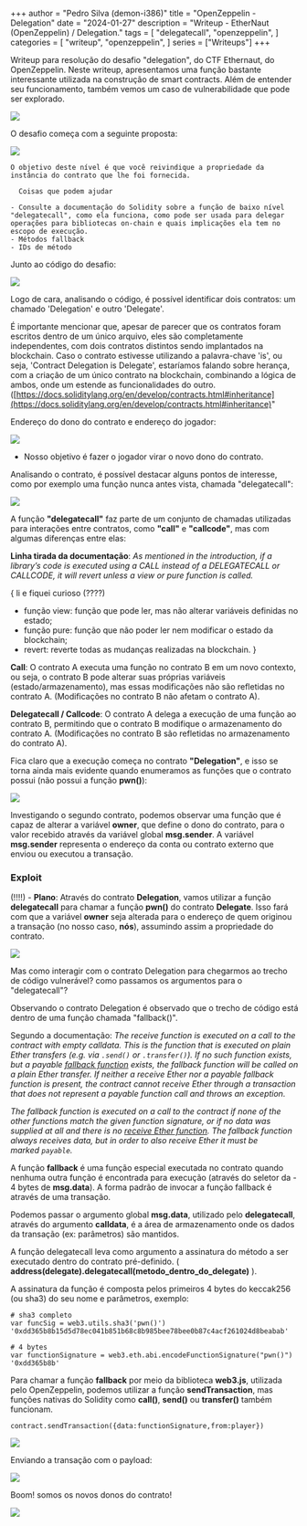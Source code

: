 +++
author = "Pedro Silva (demon-i386)"
title = "OpenZeppelin - Delegation"
date = "2024-01-27"
description = "Writeup - EtherNaut (OpenZeppelin) / Delegation."
tags = [
    "delegatecall",
    "openzeppelin",
]
categories = [
    "writeup",
    "openzeppelin",
]
series = ["Writeups"]
+++

Writeup para resolução do desafio "delegation", do CTF Ethernaut, do OpenZeppelin.
Neste writeup, apresentamos uma função bastante interessante utilizada na construção de smart contracts. Além de entender seu funcionamento, também vemos um caso de vulnerabilidade que pode ser explorado.

![](../attachment/c443f8b24547f0eac7c7ea65b2bb79ae.png)

O desafio começa com a seguinte proposta:

![](../attachment/d73f9657c81f499aaaa980e61b820dc6.png)

```
O objetivo deste nível é que você reivindique a propriedade da instância do contrato que lhe foi fornecida.

  Coisas que podem ajudar

- Consulte a documentação do Solidity sobre a função de baixo nível "delegatecall", como ela funciona, como pode ser usada para delegar operações para bibliotecas on-chain e quais implicações ela tem no escopo de execução.
- Métodos fallback
- IDs de método
```

Junto ao código do desafio:

![](../attachment/fc51c17a343f36157b73b4bfdcbad055.png)

Logo de cara, analisando o código, é possível identificar dois contratos: um chamado 'Delegation' e outro 'Delegate'.

É importante mencionar que, apesar de parecer que os contratos foram escritos dentro de um único arquivo, eles são completamente independentes, com dois contratos distintos sendo implantados na blockchain. Caso o contrato estivesse utilizando a palavra-chave 'is', ou seja, 'Contract Delegation is Delegate', estaríamos falando sobre herança, com a criação de um único contrato na blockchain, combinando a lógica de ambos, onde um estende as funcionalidades do outro. ([https://docs.soliditylang.org/en/develop/contracts.html#inheritance](https://docs.soliditylang.org/en/develop/contracts.html#inheritance)"

Endereço do dono do contrato e endereço do jogador:

![](../attachment/6e0efefec4bc89751f87c4a220e0b6ea.png)
- Nosso objetivo é fazer o jogador virar o novo dono do contrato.


Analisando o contrato, é possível destacar alguns pontos de interesse, como por exemplo uma função nunca antes vista, chamada "delegatecall":

![](../attachment/04b195151116d471013d897b4420c774.png)

A função **"delegatecall"** faz parte de um conjunto de chamadas utilizadas para interações entre contratos, como **"call"** e **"callcode"**, mas com algumas diferenças entre elas:

**Linha tirada da documentação**: _As mentioned in the introduction, if a library’s code is executed using a CALL instead of a DELEGATECALL or CALLCODE, it will revert unless a view or pure function is called._

{  li e fiquei curioso (????)
- função view: função que pode ler, mas não alterar variáveis definidas no estado;
- função pure: função que não poder ler nem modificar o estado da blockchain;
- revert: reverte todas as mudanças realizadas na blockchain.
}

**Call**: O contrato A executa uma função no contrato B em um novo contexto, ou seja, o contrato B pode alterar suas próprias variáveis (estado/armazenamento), mas essas modificações não são refletidas no contrato A. (Modificações no contrato B não afetam o contrato A).

**Delegatecall / Callcode**: O contrato A delega a execução de uma função ao contrato B, permitindo que o contrato B modifique o armazenamento do contrato A. (Modificações no contrato B são refletidas no armazenamento do contrato A).

Fica claro que a execução começa no contrato **"Delegation"**, e isso se torna ainda mais evidente quando enumeramos as funções que o contrato possui (não possui a função **pwn()**):

![](../attachment/7d14f5e796e3d95850b8aa29b1917bbc.png)

Investigando o segundo contrato, podemos observar uma função que é capaz de alterar a variável **owner**, que define o dono do contrato, para o valor recebido através da variável global **msg.sender**. A variável **msg.sender** representa o endereço da conta ou contrato externo que enviou ou executou a transação.


### Exploit

(!!!!) - **Plano**: Através do contrato **Delegation**, vamos utilizar a função **delegatecall** para chamar a função **pwn()** do contrato **Delegate**. Isso fará com que a variável **owner** seja alterada para o endereço de quem originou a transação (no nosso caso, **nós**), assumindo assim a propriedade do contrato.


![](../attachment/485f1acf182ea499aeed5b4cfe59d76c.png)

Mas como interagir com o contrato Delegation para chegarmos ao trecho de código vulnerável? como passamos os argumentos para o "delegatecall"?

Observando o contrato Delegation é observado que o trecho de código está dentro de uma função chamada "fallback()".

Segundo a documentação: *The receive function is executed on a call to the contract with empty calldata. This is the function that is executed on plain Ether transfers (e.g. via `.send()` or `.transfer()`). If no such function exists, but a payable [fallback function](https://docs.soliditylang.org/en/latest/contracts.html#fallback-function) exists, the fallback function will be called on a plain Ether transfer. If neither a receive Ether nor a payable fallback function is present, the contract cannot receive Ether through a transaction that does not represent a payable function call and throws an exception.*

*The fallback function is executed on a call to the contract if none of the other functions match the given function signature, or if no data was supplied at all and there is no [receive Ether function](https://docs.soliditylang.org/en/latest/contracts.html#receive-ether-function). The fallback function always receives data, but in order to also receive Ether it must be marked `payable`.*

A função **fallback** é uma função especial executada no contrato quando nenhuma outra função é encontrada para execução (através do seletor da - 4 bytes de **msg.data**). A forma padrão de invocar a função fallback é através de uma transação.

Podemos passar o argumento global **msg.data**, utilizado pelo **delegatecall**, através do argumento **calldata**, é a área de armazenamento onde os dados da transação (ex: parâmetros) são mantidos.

A função delegatecall leva como argumento a assinatura do método a ser executado dentro do contrato pré-definido. ( **address(delegate).delegatecall(metodo_dentro_do_delegate)** ).

A assinatura da função é composta pelos primeiros 4 bytes do keccak256 (ou sha3) do seu nome e parâmetros, exemplo:


```
# sha3 completo
var funcSig = web3.utils.sha3('pwn()')
'0xdd365b8b15d5d78ec041b851b68c8b985bee78bee0b87c4acf261024d8beabab'

# 4 bytes
var functionSignature = web3.eth.abi.encodeFunctionSignature("pwn()")
'0xdd365b8b'
```

Para chamar a função **fallback** por meio da biblioteca **web3.js**, utilizada pelo OpenZeppelin, podemos utilizar a função **sendTransaction**, mas funções nativas do Solidity como **call()**, **send()** ou **transfer()** também funcionam.

```
contract.sendTransaction({data:functionSignature,from:player})
```


![](../attachment/d42cbbc3066bc58332acbd18a7e36085.png)

Enviando a transação com o payload:

![](../attachment/cc53f9148290272c34c1a71dc1fca898.png)


Boom! somos os novos donos do contrato!

![](../attachment/37dc865d1e62a4a659507c7e5c00c6e7.png)


